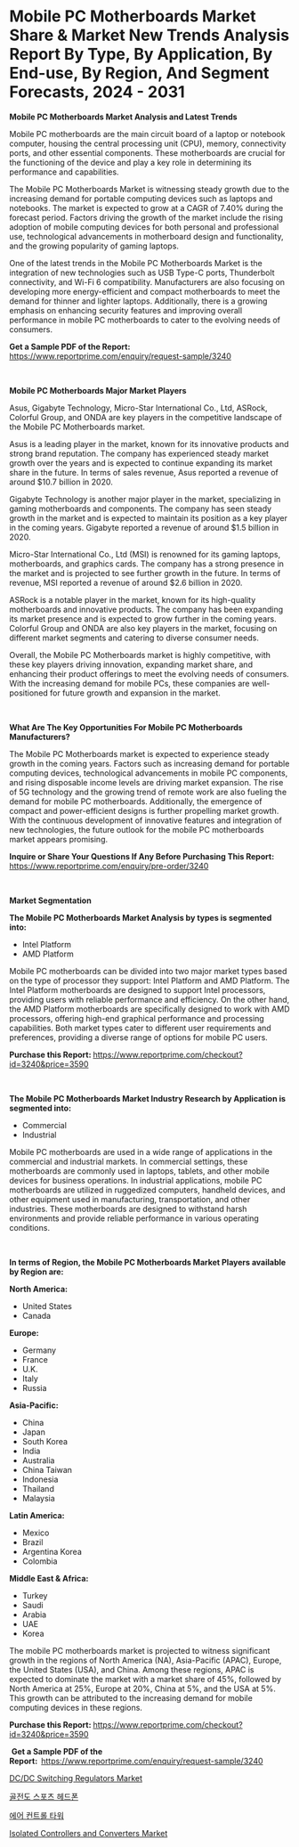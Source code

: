 <p><h1>Mobile PC Motherboards Market Share & Market New Trends Analysis Report By Type, By Application, By End-use, By Region, And Segment Forecasts, 2024 - 2031</h1></p><p><strong>Mobile PC Motherboards Market Analysis and Latest Trends</strong></p>
<p><p>Mobile PC motherboards are the main circuit board of a laptop or notebook computer, housing the central processing unit (CPU), memory, connectivity ports, and other essential components. These motherboards are crucial for the functioning of the device and play a key role in determining its performance and capabilities.</p><p>The Mobile PC Motherboards Market is witnessing steady growth due to the increasing demand for portable computing devices such as laptops and notebooks. The market is expected to grow at a CAGR of 7.40% during the forecast period. Factors driving the growth of the market include the rising adoption of mobile computing devices for both personal and professional use, technological advancements in motherboard design and functionality, and the growing popularity of gaming laptops.</p><p>One of the latest trends in the Mobile PC Motherboards Market is the integration of new technologies such as USB Type-C ports, Thunderbolt connectivity, and Wi-Fi 6 compatibility. Manufacturers are also focusing on developing more energy-efficient and compact motherboards to meet the demand for thinner and lighter laptops. Additionally, there is a growing emphasis on enhancing security features and improving overall performance in mobile PC motherboards to cater to the evolving needs of consumers.</p></p>
<p><strong>Get a Sample PDF of the Report:&nbsp;</strong> <a href="https://www.reportprime.com/enquiry/request-sample/3240">https://www.reportprime.com/enquiry/request-sample/3240</a></p>
<p>&nbsp;</p>
<p><strong>Mobile PC Motherboards Major Market Players</strong></p>
<p><p>Asus, Gigabyte Technology, Micro-Star International Co., Ltd, ASRock, Colorful Group, and ONDA are key players in the competitive landscape of the Mobile PC Motherboards market. </p><p>Asus is a leading player in the market, known for its innovative products and strong brand reputation. The company has experienced steady market growth over the years and is expected to continue expanding its market share in the future. In terms of sales revenue, Asus reported a revenue of around $10.7 billion in 2020.</p><p>Gigabyte Technology is another major player in the market, specializing in gaming motherboards and components. The company has seen steady growth in the market and is expected to maintain its position as a key player in the coming years. Gigabyte reported a revenue of around $1.5 billion in 2020.</p><p>Micro-Star International Co., Ltd (MSI) is renowned for its gaming laptops, motherboards, and graphics cards. The company has a strong presence in the market and is projected to see further growth in the future. In terms of revenue, MSI reported a revenue of around $2.6 billion in 2020.</p><p>ASRock is a notable player in the market, known for its high-quality motherboards and innovative products. The company has been expanding its market presence and is expected to grow further in the coming years. Colorful Group and ONDA are also key players in the market, focusing on different market segments and catering to diverse consumer needs.</p><p>Overall, the Mobile PC Motherboards market is highly competitive, with these key players driving innovation, expanding market share, and enhancing their product offerings to meet the evolving needs of consumers. With the increasing demand for mobile PCs, these companies are well-positioned for future growth and expansion in the market.</p></p>
<p>&nbsp;</p>
<p><strong>What Are The Key Opportunities For Mobile PC Motherboards Manufacturers?</strong></p>
<p><p>The Mobile PC Motherboards market is expected to experience steady growth in the coming years. Factors such as increasing demand for portable computing devices, technological advancements in mobile PC components, and rising disposable income levels are driving market expansion. The rise of 5G technology and the growing trend of remote work are also fueling the demand for mobile PC motherboards. Additionally, the emergence of compact and power-efficient designs is further propelling market growth. With the continuous development of innovative features and integration of new technologies, the future outlook for the mobile PC motherboards market appears promising.</p></p>
<p><strong>Inquire or Share Your Questions If Any Before Purchasing This Report:</strong> <a href="https://www.reportprime.com/enquiry/pre-order/3240">https://www.reportprime.com/enquiry/pre-order/3240</a></p>
<p>&nbsp;</p>
<p><strong>Market Segmentation</strong></p>
<p><strong>The Mobile PC Motherboards Market Analysis by types is segmented into:</strong></p>
<p><ul><li>Intel Platform</li><li>AMD Platform</li></ul></p>
<p><p>Mobile PC motherboards can be divided into two major market types based on the type of processor they support: Intel Platform and AMD Platform. The Intel Platform motherboards are designed to support Intel processors, providing users with reliable performance and efficiency. On the other hand, the AMD Platform motherboards are specifically designed to work with AMD processors, offering high-end graphical performance and processing capabilities. Both market types cater to different user requirements and preferences, providing a diverse range of options for mobile PC users.</p></p>
<p><strong>Purchase this Report:&nbsp;</strong><a href="https://www.reportprime.com/checkout?id=3240&price=3590">https://www.reportprime.com/checkout?id=3240&price=3590</a></p>
<p>&nbsp;</p>
<p><strong>The Mobile PC Motherboards Market Industry Research by Application is segmented into:</strong></p>
<p><ul><li>Commercial</li><li>Industrial</li></ul></p>
<p><p>Mobile PC motherboards are used in a wide range of applications in the commercial and industrial markets. In commercial settings, these motherboards are commonly used in laptops, tablets, and other mobile devices for business operations. In industrial applications, mobile PC motherboards are utilized in ruggedized computers, handheld devices, and other equipment used in manufacturing, transportation, and other industries. These motherboards are designed to withstand harsh environments and provide reliable performance in various operating conditions.</p></p>
<p>&nbsp;</p>
<p><strong>In terms of Region, the Mobile PC Motherboards Market Players available by Region are:</strong></p>
<p>
    <p> <strong> North America: </strong>
        <ul>
            <li>United States</li>
            <li>Canada</li>
        </ul>
        </p> 
    <p> <strong> Europe: </strong>
        <ul>
            <li>Germany</li>
            <li>France</li>
            <li>U.K.</li>
            <li>Italy</li>
            <li>Russia</li>
        </ul>
        </p> 
    <p> <strong> Asia-Pacific: </strong>
        <ul>
            <li>China</li>
            <li>Japan</li>
            <li>South Korea</li>
            <li>India</li>
            <li>Australia</li>
            <li>China Taiwan</li>
            <li>Indonesia</li>
            <li>Thailand</li>
            <li>Malaysia</li>
        </ul>
        </p> 
    <p> <strong> Latin America: </strong>
        <ul>
            <li>Mexico</li>
            <li>Brazil</li>
            <li>Argentina Korea</li>
            <li>Colombia</li>
        </ul>
        </p> 
    <p> <strong> Middle East & Africa: </strong>
        <ul>
            <li>Turkey</li>
            <li>Saudi</li>
            <li>Arabia</li>
            <li>UAE</li>
            <li>Korea</li>
        </ul>
    </p>
    </p>
<p><p>The mobile PC motherboards market is projected to witness significant growth in the regions of North America (NA), Asia-Pacific (APAC), Europe, the United States (USA), and China. Among these regions, APAC is expected to dominate the market with a market share of 45%, followed by North America at 25%, Europe at 20%, China at 5%, and the USA at 5%. This growth can be attributed to the increasing demand for mobile computing devices in these regions.</p></p>
<p><strong>Purchase this Report: </strong><a href="https://www.reportprime.com/checkout?id=3240&price=3590">https://www.reportprime.com/checkout?id=3240&price=3590</a></p>
<p>&nbsp;<strong>Get a Sample PDF of the Report:&nbsp;&nbsp;</strong><a href="https://www.reportprime.com/enquiry/request-sample/3240">https://www.reportprime.com/enquiry/request-sample/3240</a></p>
<p><strong></strong></p>
<p><p><a href="https://github.com/nathandecarvalho/Market-Research-Report-List-2/blob/main/dcdc-switching-regulators-market.md">DC/DC Switching Regulators Market</a></p><p><a href="https://github.com/JackieFauhey9089475/Market-Research-Report-List-1/blob/main/218160212338.md">골전도 스포츠 헤드폰</a></p><p><a href="https://medium.com/@rickymetzdvm/%ED%95%AD%EA%B3%B5-%ED%86%B5%EC%A0%9C-%ED%83%91-%EC%8B%9C%EC%9E%A5-%EC%A0%90%EC%9C%A0%EC%9C%A8-%EB%B3%80%ED%99%94-%EB%B0%8F-%EC%8B%9C%EC%9E%A5-%EC%84%B1%EC%9E%A5-%EC%B6%94%EC%84%B8-2024-2031-c9e1d94aaa5a">에어 컨트롤 타워</a></p><p><a href="https://github.com/kosella/Market-Research-Report-List-2/blob/main/isolated-controllers-and-converters-market.md">Isolated Controllers and Converters Market</a></p></p>